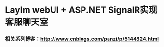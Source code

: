 LayIm webUI + ASP.NET SignalR实现 客服聊天室
===================
### 相关系列博客：http://www.cnblogs.com/panzi/p/5144824.html
